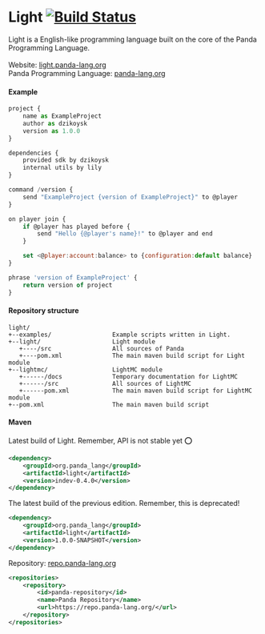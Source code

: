 # Light [![Build Status](https://travis-ci.org/Panda-Programming-Language/Light.svg?branch=master)](https://travis-ci.org/Panda-Programming-Language/Light)

Light is a English-like programming language built on the core of the Panda Programming Language.
<br>
<br>
Website: [light.panda-lang.org](https://light.panda-lang.org/)
<br>
Panda Programming Language: [panda-lang.org](https://panda-lang.org/)
<br>
#### Example
```javascript
project {
    name as ExampleProject
    author as dzikoysk
    version as 1.0.0
}

dependencies {
    provided sdk by dzikoysk
    internal utils by lily
}

command /version {
    send "ExampleProject {version of ExampleProject}" to @player
}

on player join {
    if @player has played before {
        send "Hello {@player's name}!" to @player and end
    }

    set <@player:account:balance> to {configuration:default balance}
}

phrase 'version of ExampleProject' {
    return version of project
}
```

#### Repository structure

```
light/
+--examples/                 Example scripts written in Light.
+--light/                    Light module
   +----/src                 All sources of Panda
   +----pom.xml              The main maven build script for Light module
+--lightmc/                  LightMC module
   +------/docs              Temporary documentation for LightMC
   +------/src               All sources of LightMC
   +------pom.xml            The main maven build script for LightMC module
+--pom.xml                   The main maven build script
```

#### Maven

Latest build of Light. Remember, API is not stable yet :o:
```xml
<dependency>
    <groupId>org.panda_lang</groupId>
    <artifactId>light</artifactId>
    <version>indev-0.4.0</version>
</dependency>
```
The latest build of the previous edition. Remember, this is deprecated!
```xml
<dependency>
    <groupId>org.panda_lang</groupId>
    <artifactId>light</artifactId>
    <version>1.0.0-SNAPSHOT</version>
</dependency>
```
Repository: [repo.panda-lang.org](https://repo.panda-lang.org/)
```xml
<repositories>
    <repository>
        <id>panda-repository</id>
        <name>Panda Repository</name>
        <url>https://repo.panda-lang.org/</url>
    </repository>
</repositories>
```
